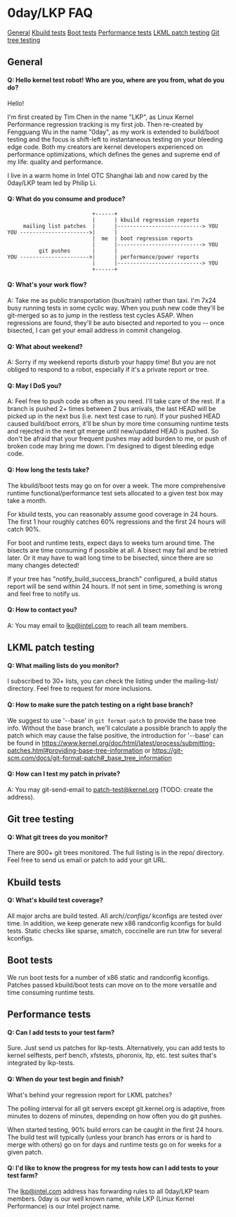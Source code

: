 # 0day/LKP FAQ

[General](#general)
[Kbuild tests](#kbuild-tests)
[Boot tests](#boot-tests)
[Performance tests](#performance-tests)
[LKML patch testing](#lkml-patch-testing)
[Git tree testing](#git-tree-testing)

## General

#### Q: Hello kernel test robot! Who are you, where are you from, what do you do?

Hello!

I'm first created by Tim Chen in the name "LKP", as Linux Kernel Performance
regression tracking is my first job. Then re-created by Fengguang Wu in the
name "0day", as my work is extended to build/boot testing and the focus is
shift-left to instantaneous testing on your bleeding edge code. Both my creators
are kernel developers experienced on performance optimizations, which defines
the genes and supreme end of my life: quality and performance.

I live in a warm home in Intel OTC Shanghai lab and now cared by the 0day/LKP
team led by Philip Li.

#### Q: What do you consume and produce?

	                           +------+
	                           |      | kbuild regression reports
	     mailing list patches  |      |---------------------------> YOU
	YOU ---------------------->|      |
	                           |  me  | boot regression reports
	                           |      |---------------------------> YOU
	          git pushes       |      |
	YOU ---------------------->|      | performance/power reports
	                           |      |---------------------------> YOU
	                           +------+


#### Q: What's your work flow?

A: Take me as public transportation (bus/train) rather than taxi.
I'm 7x24 busy running tests in some cyclic way. When you push new code
they'll be git-merged so as to jump in the restless test cycles ASAP.
When regressions are found, they'll be auto bisected and reported to
you -- once bisected, I can get your email address in commit changelog.

#### Q: What about weekend?

A: Sorry if my weekend reports disturb your happy time!
But you are not obliged to respond to a robot, especially if it's a
private report or tree.

#### Q: May I DoS you?

A: Feel free to push code as often as you need. I'll take care of the rest.
If a branch is pushed 2+ times between 2 bus arrivals, the last HEAD will be
picked up in the next bus (i.e. next test case to run). If your pushed HEAD
caused build/boot errors, it'll be shun by more time consuming runtime tests
and rejected in the next git merge until new/updated HEAD is pushed. So don't
be afraid that your frequent pushes may add burden to me, or push of broken
code may bring me down. I'm designed to digest bleeding edge code.

#### Q: How long the tests take?

The kbuild/boot tests may go on for over a week. The more comprehensive runtime
functional/performance test sets allocated to a given test box may take a month.

For kbuild tests, you can reasonably assume good coverage in 24 hours.
The first 1 hour roughly catches 60% regressions and the first 24 hours
will catch 90%.

For boot and runtime tests, expect days to weeks turn around time. The bisects
are time consuming if possible at all. A bisect may fail and be retried later.
Or it may have to wait long time to be bisected, since there are so many
changes detected!

If your tree has "notify_build_success_branch" configured, a build status report
will be send within 24 hours. If not sent in time, something is wrong and feel
free to notify us.

#### Q: How to contact you?

A: You may email to lkp@intel.com to reach all team members.

## LKML patch testing

#### Q: What mailing lists do you monitor?

I subscribed to 30+ lists, you can check the listing under the mailing-list/
directory. Feel free to request for more inclusions.

#### Q: How to make sure the patch testing on a right base branch?

We suggest to use '--base' in `git format-patch` to provide the base tree info.
Without the base branch, we'll calculate a possible branch to apply the patch
which may cause the false positive, the introduction for '--base' can be found in
https://www.kernel.org/doc/html/latest/process/submitting-patches.html#providing-base-tree-information
or https://git-scm.com/docs/git-format-patch#_base_tree_information

#### Q: How can I test my patch in private?

A: You may git-send-email to patch-test@kernel.org (TODO: create the address).

## Git tree testing

#### Q: What git trees do you monitor?

There are 900+ git trees monitored. The full listing is in the repo/ directory.
Feel free to send us email or patch to add your git URL.

## Kbuild tests

#### Q: What's kbuild test coverage?

All major archs are build tested.
All arch/*/configs/* kconfigs are tested over time.
In addition, we keep generate new x86 randconfig kconfigs for build tests.
Static checks like sparse, smatch, coccinelle are run btw for several kconfigs.

## Boot tests

We run boot tests for a number of x86 static and randconfig kconfigs.
Patches passed kbuild/boot tests can move on to the more versatile and
time consuming runtime tests.

## Performance tests

#### Q: Can I add tests to your test farm?

Sure. Just send us patches for lkp-tests. Alternatively, you can add tests to
kernel selftests, perf bench, xfstests, phoronix, ltp, etc. test suites that's
integrated by lkp-tests.

#### Q: When do your test begin and finish?

What's behind your regression report for LKML patches?

The polling interval for all git servers except git.kernel.org is adaptive,
from minutes to dozens of minutes, depending on how often you do git pushes.

When started testing, 90% build errors can be caught in the first 24
hours. The build test will typically (unless your branch has errors or
is hard to merge with others) go on for days and runtime tests go on
for weeks for a given patch.

#### Q: I'd like to know the progress for my tests how can I add tests to your test farm?

The lkp@intel.com address has forwarding rules to all 0day/LKP team
members. 0day is our well known name, while LKP (Linux Kernel
Performance) is our Intel project name.

